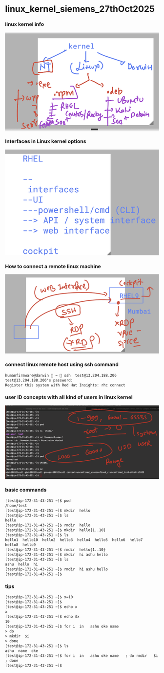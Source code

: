 # linux_kernel_siemens_27thOct2025

### linux kernel info 

<img src="k1.png">

### Interfaces in Linux kernel options 

<img src="k2.png">

### How to connect a remote linux machine 

<img src="k3.png">

### connect linux remote host using ssh command 

```
humanfirmware@darwin  ~  ssh  test@13.204.188.206     
test@13.204.188.206's password: 
Register this system with Red Hat Insights: rhc connect

```

### user ID concepts with all kind of users in linux kernel 

<img src="u1.png">

### basic commands 

```
[test@ip-172-31-43-251 ~]$ pwd
/home/test
[test@ip-172-31-43-251 ~]$ mkdir  hello
[test@ip-172-31-43-251 ~]$ ls
hello
[test@ip-172-31-43-251 ~]$ rmdir  hello
[test@ip-172-31-43-251 ~]$ mkdir  hello{1..10}
[test@ip-172-31-43-251 ~]$ ls
hello1  hello10  hello2  hello3  hello4  hello5  hello6  hello7  hello8  hello9
[test@ip-172-31-43-251 ~]$ rmdir  hello{1..10}
[test@ip-172-31-43-251 ~]$ mkdir  hi ashu hello 
[test@ip-172-31-43-251 ~]$ ls
ashu  hello  hi
[test@ip-172-31-43-251 ~]$ rmdir  hi ashu hello 
[test@ip-172-31-43-251 ~]$ 

```

### tips

```
[test@ip-172-31-43-251 ~]$ x=10
[test@ip-172-31-43-251 ~]$ 
[test@ip-172-31-43-251 ~]$ echo x
x
[test@ip-172-31-43-251 ~]$ echo $x
10
[test@ip-172-31-43-251 ~]$ for i  in   ashu oke name   
> do
> mkdir  $i 
> done
[test@ip-172-31-43-251 ~]$ ls
ashu  name  oke
[test@ip-172-31-43-251 ~]$ for i  in   ashu oke name   ; do rmdir   $i ; done
[test@ip-172-31-43-251 ~]$ 

```

